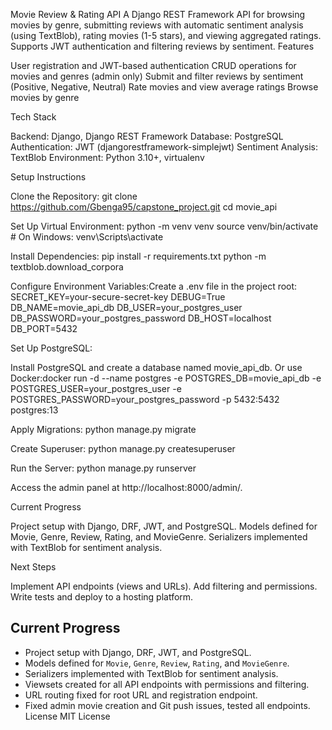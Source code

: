 Movie Review & Rating API
A Django REST Framework API for browsing movies by genre, submitting reviews with automatic sentiment analysis (using TextBlob), rating movies (1-5 stars), and viewing aggregated ratings. Supports JWT authentication and filtering reviews by sentiment.
Features

User registration and JWT-based authentication
CRUD operations for movies and genres (admin only)
Submit and filter reviews by sentiment (Positive, Negative, Neutral)
Rate movies and view average ratings
Browse movies by genre

Tech Stack

Backend: Django, Django REST Framework
Database: PostgreSQL
Authentication: JWT (djangorestframework-simplejwt)
Sentiment Analysis: TextBlob
Environment: Python 3.10+, virtualenv

Setup Instructions

Clone the Repository:
git clone https://github.com/Gbenga95/capstone_project.git
cd movie_api


Set Up Virtual Environment:
python -m venv venv
source venv/bin/activate  # On Windows: venv\Scripts\activate


Install Dependencies:
pip install -r requirements.txt
python -m textblob.download_corpora


Configure Environment Variables:Create a .env file in the project root:
SECRET_KEY=your-secure-secret-key
DEBUG=True
DB_NAME=movie_api_db
DB_USER=your_postgres_user
DB_PASSWORD=your_postgres_password
DB_HOST=localhost
DB_PORT=5432


Set Up PostgreSQL:

Install PostgreSQL and create a database named movie_api_db.
Or use Docker:docker run -d --name postgres -e POSTGRES_DB=movie_api_db -e POSTGRES_USER=your_postgres_user -e POSTGRES_PASSWORD=your_postgres_password -p 5432:5432 postgres:13




Apply Migrations:
python manage.py migrate


Create Superuser:
python manage.py createsuperuser


Run the Server:
python manage.py runserver

Access the admin panel at http://localhost:8000/admin/.


Current Progress

Project setup with Django, DRF, JWT, and PostgreSQL.
Models defined for Movie, Genre, Review, Rating, and MovieGenre.
Serializers implemented with TextBlob for sentiment analysis.

Next Steps

Implement API endpoints (views and URLs).
Add filtering and permissions.
Write tests and deploy to a hosting platform.


## Current Progress
- Project setup with Django, DRF, JWT, and PostgreSQL.
- Models defined for `Movie`, `Genre`, `Review`, `Rating`, and `MovieGenre`.
- Serializers implemented with TextBlob for sentiment analysis.
- Viewsets created for all API endpoints with permissions and filtering.
- URL routing fixed for root URL and registration endpoint.
- Fixed admin movie creation and Git push issues, tested all endpoints.
License
MIT License